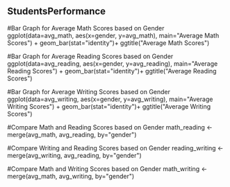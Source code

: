 ## StudentsPerformance

#Bar Graph for Average Math Scores based on Gender
ggplot(data=avg_math, aes(x=gender, y=avg_math), main="Average Math Scores") + geom_bar(stat="identity")+ ggtitle("Average Math Scores")

#Bar Graph for Average Reading Scores based on Gender
ggplot(data=avg_reading, aes(x=gender, y=avg_reading), main="Average Reading Scores") + geom_bar(stat="identity")+ ggtitle("Average Reading Scores")

#Bar Graph for Average Writing Scores based on Gender
ggplot(data=avg_writing, aes(x=gender, y=avg_writing), main="Average Writing Scores") + geom_bar(stat="identity")+ ggtitle("Average Writing Scores")

#Compare Math and Reading Scores based on Gender
math_reading <- merge(avg_math, avg_reading, by="gender")

#Compare Writing and Reading Scores based on Gender
reading_writing <- merge(avg_writing, avg_reading, by="gender")

#Compare Math and Writing Scores based on Gender
math_writing <- merge(avg_math, avg_writing, by="gender")
